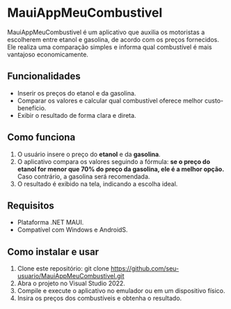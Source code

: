 # MauiAppMeuCombustivel

MauiAppMeuCombustivel é um aplicativo que auxilia os motoristas a escolherem entre etanol e gasolina, de acordo com os preços fornecidos. Ele realiza uma comparação simples e informa qual combustível é mais vantajoso economicamente.

## Funcionalidades
- Inserir os preços do etanol e da gasolina.
- Comparar os valores e calcular qual combustível oferece melhor custo-benefício.
- Exibir o resultado de forma clara e direta.

## Como funciona
1. O usuário insere o preço do **etanol** e da **gasolina**.
2. O aplicativo compara os valores seguindo a fórmula: **se o preço do etanol for menor que 70% do preço da gasolina, ele é a melhor opção.** Caso contrário, a gasolina será recomendada.
3. O resultado é exibido na tela, indicando a escolha ideal.

## Requisitos
- Plataforma .NET MAUI.
- Compatível com Windows e AndroidS.

## Como instalar e usar
1. Clone este repositório:
git clone https://github.com/seu-usuario/MauiAppMeuCombustivel.git
2. Abra o projeto no Visual Studio 2022.
3. Compile e execute o aplicativo no emulador ou em um dispositivo físico.
4. Insira os preços dos combustíveis e obtenha o resultado.
